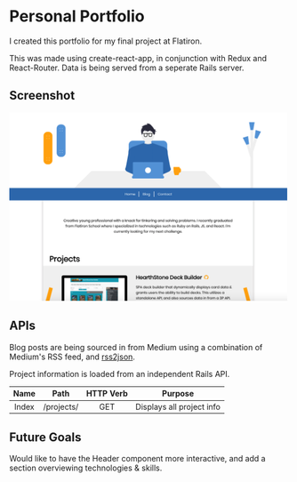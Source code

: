 # Personal Portfolio

I created this portfolio for my final project at Flatiron.

This was made using create-react-app, in conjunction with Redux and React-Router. Data is being served from a seperate Rails server.

## Screenshot

<img src="https://raw.githubusercontent.com/SenseiCain/portfolio/master/preview.png" width="500px" />

## APIs

Blog posts are being sourced in from Medium using a combination of Medium's RSS feed, and <a href="https://rss2json.com/" target="_blank">rss2json</a>.

Project information is loaded from an independent Rails API.

|   Name    |           Path            | HTTP Verb |                     Purpose                     |
| :-------: | :-----------------------: | :-------: | :---------------------------------------------: |
|   Index   |        /projects/         |    GET    |             Displays all project info           |

## Future Goals

Would like to have the Header component more interactive, and add a section overviewing technologies & skills.
